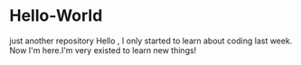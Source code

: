# Hello-World
just another repository
Hello , I only started to learn about coding last week. Now I'm here.I'm very existed to learn new things!
